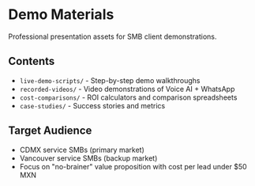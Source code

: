 # Demo Materials

Professional presentation assets for SMB client demonstrations.

## Contents
- `live-demo-scripts/` - Step-by-step demo walkthroughs
- `recorded-videos/` - Video demonstrations of Voice AI + WhatsApp
- `cost-comparisons/` - ROI calculators and comparison spreadsheets
- `case-studies/` - Success stories and metrics

## Target Audience
- CDMX service SMBs (primary market)
- Vancouver service SMBs (backup market)
- Focus on "no-brainer" value proposition with cost per lead under $50 MXN